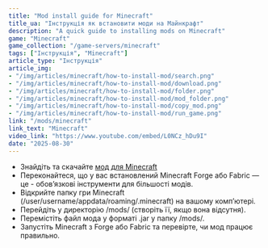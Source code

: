 ```yaml
---
title: "Mod install guide for Minecraft"
title_ua: "Інструкція як встановити моди на Майнкрафт"
description: "A quick guide to installing mods on Minecraft"
game: "Minecraft"
game_collection: "/game-servers/minecraft"
tags: ["Інструкція", "Minecraft"]
article_type: "Інструкція"
article_img: 
- "/img/articles/minecraft/how-to-install-mod/search.png"
- "/img/articles/minecraft/how-to-install-mod/download.png"
- "/img/articles/minecraft/how-to-install-mod/folder.png"
- "/img/articles/minecraft/how-to-install-mod/mod_folder.png"
- "/img/articles/minecraft/how-to-install-mod/copy_mod.png"
- "/img/articles/minecraft/how-to-install-mod/run_game.png"
link: "/mods/minecraft"
link_text: "Minecraft"
video_link: "https://www.youtube.com/embed/L0NCz_hDu9I"
date: "2025-08-30"
---
```


- Знайдіть та скачайте [мод для Minecraft](/mods/minecraft)
- Переконайтеся, що у вас встановлений Minecraft Forge або Fabric — це - обов’язкові інструменти для більшості модів.
- Відкрийте папку гри Minecraft (/user/username/appdata/roaming/.minecraft) на вашому комп’ютері.
- Перейдіть у директорію /mods/ (створіть її, якщо вона відсутня).
- Перемістіть файл мода у форматі .jar у папку /mods/.
- Запустіть Minecraft з Forge або Fabric та перевірте, чи мод працює правильно.